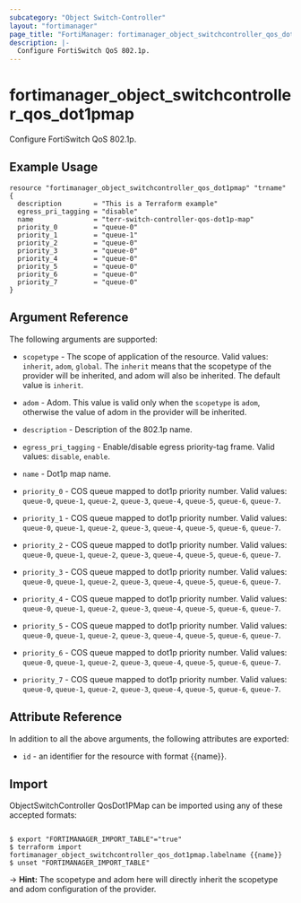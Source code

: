 ```yaml
---
subcategory: "Object Switch-Controller"
layout: "fortimanager"
page_title: "FortiManager: fortimanager_object_switchcontroller_qos_dot1pmap"
description: |-
  Configure FortiSwitch QoS 802.1p.
---
```


# fortimanager_object_switchcontroller_qos_dot1pmap
Configure FortiSwitch QoS 802.1p.

## Example Usage

```hcl
resource "fortimanager_object_switchcontroller_qos_dot1pmap" "trname" {
  description        = "This is a Terraform example"
  egress_pri_tagging = "disable"
  name               = "terr-switch-controller-qos-dot1p-map"
  priority_0         = "queue-0"
  priority_1         = "queue-1"
  priority_2         = "queue-0"
  priority_3         = "queue-0"
  priority_4         = "queue-0"
  priority_5         = "queue-0"
  priority_6         = "queue-0"
  priority_7         = "queue-0"
}
```

## Argument Reference


The following arguments are supported:

* `scopetype` - The scope of application of the resource. Valid values: `inherit`, `adom`, `global`. The `inherit` means that the scopetype of the provider will be inherited, and adom will also be inherited. The default value is `inherit`.
* `adom` - Adom. This value is valid only when the `scopetype` is `adom`, otherwise the value of adom in the provider will be inherited.

* `description` - Description of the 802.1p name.
* `egress_pri_tagging` - Enable/disable egress priority-tag frame. Valid values: `disable`, `enable`.

* `name` - Dot1p map name.
* `priority_0` - COS queue mapped to dot1p priority number. Valid values: `queue-0`, `queue-1`, `queue-2`, `queue-3`, `queue-4`, `queue-5`, `queue-6`, `queue-7`.

* `priority_1` - COS queue mapped to dot1p priority number. Valid values: `queue-0`, `queue-1`, `queue-2`, `queue-3`, `queue-4`, `queue-5`, `queue-6`, `queue-7`.

* `priority_2` - COS queue mapped to dot1p priority number. Valid values: `queue-0`, `queue-1`, `queue-2`, `queue-3`, `queue-4`, `queue-5`, `queue-6`, `queue-7`.

* `priority_3` - COS queue mapped to dot1p priority number. Valid values: `queue-0`, `queue-1`, `queue-2`, `queue-3`, `queue-4`, `queue-5`, `queue-6`, `queue-7`.

* `priority_4` - COS queue mapped to dot1p priority number. Valid values: `queue-0`, `queue-1`, `queue-2`, `queue-3`, `queue-4`, `queue-5`, `queue-6`, `queue-7`.

* `priority_5` - COS queue mapped to dot1p priority number. Valid values: `queue-0`, `queue-1`, `queue-2`, `queue-3`, `queue-4`, `queue-5`, `queue-6`, `queue-7`.

* `priority_6` - COS queue mapped to dot1p priority number. Valid values: `queue-0`, `queue-1`, `queue-2`, `queue-3`, `queue-4`, `queue-5`, `queue-6`, `queue-7`.

* `priority_7` - COS queue mapped to dot1p priority number. Valid values: `queue-0`, `queue-1`, `queue-2`, `queue-3`, `queue-4`, `queue-5`, `queue-6`, `queue-7`.



## Attribute Reference

In addition to all the above arguments, the following attributes are exported:
* `id` - an identifier for the resource with format {{name}}.

## Import

ObjectSwitchController QosDot1PMap can be imported using any of these accepted formats:
```

$ export "FORTIMANAGER_IMPORT_TABLE"="true"
$ terraform import fortimanager_object_switchcontroller_qos_dot1pmap.labelname {{name}}
$ unset "FORTIMANAGER_IMPORT_TABLE"
```
-> **Hint:** The scopetype and adom here will directly inherit the scopetype and adom configuration of the provider.
